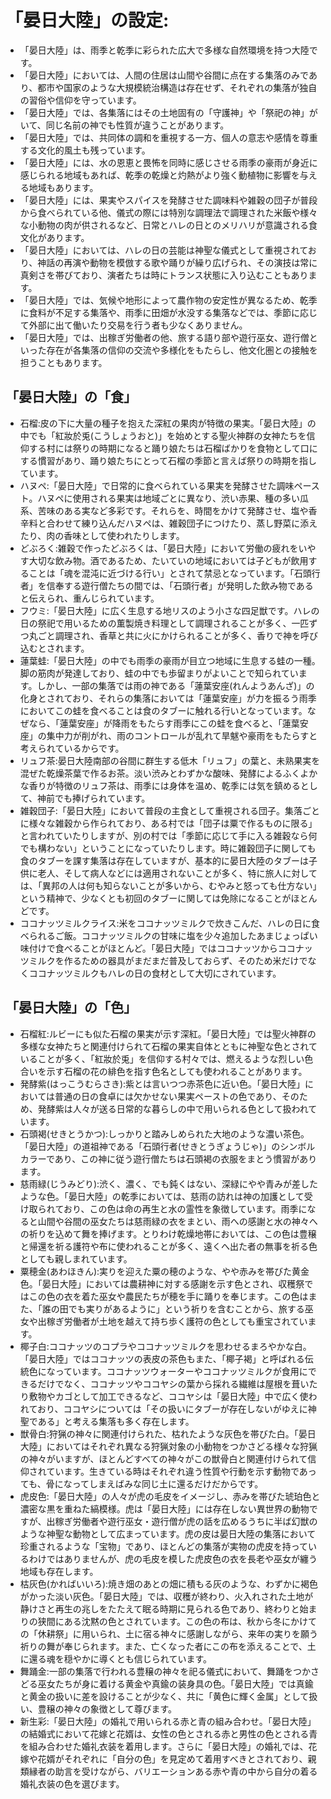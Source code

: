 # 「晏日大陸」の設定:

* 「晏日大陸」は、雨季と乾季に彩られた広大で多様な自然環境を持つ大陸です。
* 「晏日大陸」においては、人間の住居は山間や谷間に点在する集落のみであり、都市や国家のような大規模統治構造は存在せず、それぞれの集落が独自の習俗や信仰を守っています。
* 「晏日大陸」では、各集落にはその土地固有の「守護神」や「祭祀の神」がいて、同じ名前の神でも性質が違うことがあります。
* 「晏日大陸」では、共同体の調和を重視する一方、個人の意志や感情を尊重する文化的風土も残っています。
* 「晏日大陸」には、水の恩恵と畏怖を同時に感じさせる雨季の豪雨が身近に感じられる地域もあれば、乾季の乾燥と灼熱がより強く動植物に影響を与える地域もあります。
* 「晏日大陸」には、果実やスパイスを発酵させた調味料や雑穀の団子が普段から食べられている他、儀式の際には特別な調理法で調理された米飯や様々な小動物の肉が供されるなど、日常とハレの日とのメリハリが意識される食文化があります。
* 「晏日大陸」においては、ハレの日の芸能は神聖な儀式として重視されており、神話の再演や動物を模倣する歌や踊りが繰り広げられ、その演技は常に真剣さを帯びており、演者たちは時にトランス状態に入り込むこともあります。
* 「晏日大陸」では、気候や地形によって農作物の安定性が異なるため、乾季に食料が不足する集落や、雨季に田畑が水没する集落などでは、季節に応じて外部に出て働いたり交易を行う者も少なくありません。
* 「晏日大陸」では、出稼ぎ労働者の他、旅する語り部や遊行巫女、遊行僧といった存在が各集落の信仰の交流や多様化をもたらし、他文化圏との接触を担うこともあります。

## 「晏日大陸」の「食」

* 石榴:皮の下に大量の種子を抱えた深紅の果肉が特徴の果実。「晏日大陸」の中でも「紅妝於兎(こうしょうおと)」を始めとする聖火神群の女神たちを信仰する村には祭りの時期になると踊り娘たちは石榴ばかりを食物として口にする慣習があり、踊り娘たちにとって石榴の季節と言えば祭りの時期を指しています。
* ハヌペ:「晏日大陸」で日常的に食べられている果実を発酵させた調味ペースト。ハヌペに使用される果実は地域ごとに異なり、渋い赤果、種の多い瓜系、苦味のある実など多彩です。それらを、時間をかけて発酵させ、塩や香辛料と合わせて練り込んだハヌペは、雑穀団子につけたり、蒸し野菜に添えたり、肉の香味として使われたりします。
* どぶろく:雑穀で作ったどぶろくは、「晏日大陸」において労働の疲れをいやす大切な飲み物。酒であるため、たいていの地域においては子どもが飲用することは「魂を混沌に近づける行い」とされて禁忌となっています。「石頭行者」を信奉する遊行僧たちの間では、「石頭行者」が発明した飲み物であると伝えられ、重んじられています。
* フウミ:「晏日大陸」に広く生息する地リスのよう小さな四足獣です。ハレの日の祭祀で用いるための薫製焼き料理として調理されることが多く、一匹ずつ丸ごと調理され、香草と共に火にかけられることが多く、香りで神を呼び込むとされます。
* 蓮葉蛙:「晏日大陸」の中でも雨季の豪雨が目立つ地域に生息する蛙の一種。脚の筋肉が発達しており、蛙の中でも歩留まりがよいことで知られています。しかし、一部の集落では雨の神である「蓮葉安座(れんようあんざ)」の化身とされており、それらの集落においては「蓮葉安座」が力を振るう雨季においてこの蛙を食べることは食のタブーに触れる行いとなっています。なぜなら、「蓮葉安座」が降雨をもたらす雨季にこの蛙を食べると、「蓮葉安座」の集中力が削がれ、雨のコントロールが乱れて旱魃や豪雨をもたらすと考えられているからです。
* リュフ茶:晏日大陸南部の谷間に群生する低木「リュフ」の葉と、未熟果実を混ぜた乾燥茶葉で作るお茶。淡い渋みとわずかな酸味、発酵によるふくよかな香りが特徴のリュフ茶は、雨季には身体を温め、乾季には気を鎮めるとして、神前でも捧げられています。
* 雑穀団子:「晏日大陸」において普段の主食として重視される団子。集落ごとに様々な雑穀から作られており、ある村では「団子は粟で作るものに限る」と言われていたりしますが、別の村では「季節に応じて手に入る雑穀なら何でも構わない」ということになっていたりします。時に雑穀団子に関しても食のタブーを課す集落は存在していますが、基本的に晏日大陸のタブーは子供に老人、そして病人などには適用されないことが多く、特に旅人に対しては、「異邦の人は何も知らないことが多いから、むやみと怒っても仕方ない」という精神で、少なくとも初回のタブーに関しては免除になることがほとんどです。
* ココナッツミルクライス:米をココナッツミルクで炊きこんだ、ハレの日に食べられるご飯。ココナッツミルクの甘味に塩を少々追加したあまじょっぱい味付けで食べることがほとんど。「晏日大陸」ではココナッツからココナッツミルクを作るための器具がまだまだ普及しておらず、そのため米だけでなくココナッツミルクもハレの日の食材として大切にされています。

## 「晏日大陸」の「色」

* 石榴紅:ルビーにも似た石榴の果実が示す深紅。「晏日大陸」では聖火神群の多様な女神たちと関連付けられて石榴の果実自体とともに神聖な色とされていることが多く、「紅妝於兎」を信仰する村々では、燃えるような烈しい色合いを示す石榴の花の緋色を指す色名としても使われることがあります。
* 発酵紫(はっこうむらさき):紫とは言いつつ赤茶色に近い色。「晏日大陸」においては普通の日の食卓には欠かせない果実ペーストの色であり、そのため、発酵紫は人々が送る日常的な暮らしの中で用いられる色として扱われています。
* 石頭褐(せきとうかつ):しっかりと踏みしめられた大地のような濃い茶色。「晏日大陸」の道祖神である「石頭行者(せきとうぎょうじゃ)」のシンボルカラーであり、この神に従う遊行僧たちは石頭褐の衣服をまとう慣習があります。
* 慈雨緑(じうみどり):渋く、濃く、でも鈍くはない、深緑にやや青みが差したような色。「晏日大陸」の乾季においては、慈雨の訪れは神の加護として受け取られており、この色は命の再生と水の霊性を象徴しています。雨季になると山間や谷間の巫女たちは慈雨緑の衣をまとい、雨への感謝と水の神々への祈りを込めて舞を捧げます。とりわけ乾燥地帯においては、この色は豊穣と帰還を祈る護符や布に使われることが多く、遠くへ出た者の無事を祈る色としても親しまれています。
* 粟穂金(あわほきん):実りを迎えた粟の穂のような、やや赤みを帯びた黄金色。「晏日大陸」においては農耕神に対する感謝を示す色とされ、収穫祭ではこの色の衣を着た巫女や農民たちが穂を手に踊りを奉じます。この色はまた、「誰の田でも実りがあるように」という祈りを含むことから、旅する巫女や出稼ぎ労働者が土地を越えて持ち歩く護符の色としても重宝されています。
* 椰子白:ココナッツのコプラやココナッツミルクを思わせるまろやかな白。「晏日大陸」ではココナッツの表皮の茶色もまた、「椰子褐」と呼ばれる伝統色になっています。ココナッツウォーターやココナッツミルクが食用にできるだけでなく、ココナッツやココヤシの葉から採れる繊維は屋根を葺いたり敷物やカゴとして加工できるなど、ココヤシは「晏日大陸」中で広く使われており、ココヤシについては「その扱いにタブーが存在しないがゆえに神聖である」と考える集落も多く存在します。
* 獣骨白:狩猟の神々に関連付けられた、枯れたような灰色を帯びた白。「晏日大陸」においてはそれぞれ異なる狩猟対象の小動物をつかさどる様々な狩猟の神々がいますが、ほとんどすべての神々がこの獣骨白と関連付けられて信仰されています。生きている時はそれぞれ違う性質や行動を示す動物であっても、骨になってしまえばみな同じ土に還るだけだからです。
* 虎皮色:「晏日大陸」の人々が虎の毛皮をイメージし、赤みを帯びた琥珀色と濃密な黒を重ねた縞模様。虎は「晏日大陸」には存在しない異世界の動物ですが、出稼ぎ労働者や遊行巫女・遊行僧が虎の話を広めるうちに半ば幻獣のような神聖な動物として広まっています。虎の皮は晏日大陸の集落において珍重されるような「宝物」であり、ほとんどの集落が実物の虎皮を持っているわけではありませんが、虎の毛皮を模した虎皮色の衣を長老や巫女が纏う地域も存在します。
* 枯灰色(かればいいろ):焼き畑のあとの畑に積もる灰のような、わずかに褐色がかった淡い灰色。「晏日大陸」では、収穫が終わり、火入れされた土地が静けさと再生の兆しをたたえて眠る時期に見られる色であり、終わりと始まりの狭間にある沈黙の色とされています。この色の布は、秋から冬にかけての「休耕祭」に用いられ、土に宿る神々に感謝しながら、来年の実りを願う祈りの舞が奉じられます。また、亡くなった者にこの布を添えることで、土に還る魂を穏やかに導くとも信じられています。
* 舞踊金:一部の集落で行われる豊穣の神々を祀る儀式において、舞踊をつかさどる巫女たちが身に着ける黄金や真鍮の装身具の色。「晏日大陸」では真鍮と黄金の扱いに差を設けることが少なく、共に「黄色に輝く金属」として扱い、豊穣の神々の象徴として尊びます。
* 新生彩:「晏日大陸」の婚礼で用いられる赤と青の組み合わせ。「晏日大陸」の結婚式において花嫁と花婿は、女性の色とされる赤と男性の色とされる青を組み合わせた婚礼衣装を着用します。さらに「晏日大陸」の婚礼では、花嫁や花婿がそれぞれに「自分の色」を見定めて着用すべきとされており、親類縁者の助言を受けながら、バリエーションある赤や青の中から自分の着る婚礼衣装の色を選びます。
